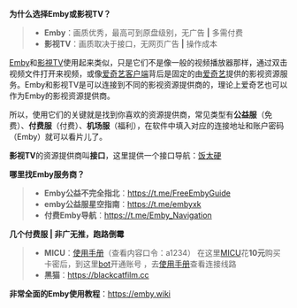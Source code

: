 **为什么选择Emby或影视TV？**
> - **Emby**：画质优秀，最高可到原盘级别，无广告 **|** 多需付费
> - **影视TV**：画质取决于接口，无网页广告 **|** 操作成本

[Emby](https://4get.thebunny.zone/web?s=Emby+%E4%BD%BF%E7%94%A8&scraper=google&nsfw=yes)和[影視TV](https://github.com/FongMi/Release/tree/okjack/apk/release)使用起来类似，只是它们不是像一般的视频播放器那样，通过双击视频文件打开来视频，或像[爱奇艺客户端](https://www.iqiyi.com/appstore.html)背后是固定的由[爱奇艺](https://www.iqiyi.com)提供的影视资源服务。Emby和影视TV是可以连接到不同的影视资源提供商的，理论上爱奇艺也可以作为Emby的影视资源提供商。

所以，使用它们的关键就是找到你喜欢的资源提供商，常见类型有**公益服**（免费）、**付费服**（付费）、**机场服**（福利），在软件中填入对应的连接地址和账户密码（Emby）就可以看片儿了。

**影视TV**的资源提供商叫**接口**，这里提供一个接口导航：[饭太硬](https://www.%E9%A5%AD%E5%A4%AA%E7%A1%AC.com)

**哪里找Emby服务商？**

>  - **Emby公益不完全指北**：https://t.me/FreeEmbyGuide 
>  - **emby公益服星空指南**：https://t.me/embyxk
>  - **付费Emby导航**：https://t.me/Emby_Navigation

**几个付费服 | 非广无推，跑路倒霉**

> - **MICU**：[使用手册](https://micu.hk/archives/emby-users)（查看内容口令：a1234）
> 在这里[MICU](https://shop.micu.me)花**10元**购买卡密后，到这里[bot](https://t.me/micu_user_bot)开通账号 ，去[使用手册](https://micu.hk/archives/emby-users)查看连接线路
> - **黑猫**：https://blackcatfilm.cc

**非常全面的Emby使用教程**：https://emby.wiki
